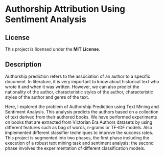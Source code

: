 # Authorship Attribution Using Sentiment Analysis

## License
This project is licensed under the **MIT License**.

## Description
Authorship prediction refers to the association of an author to a specific document. In literature, it is very important to know about historical text who wrote it and when it was written. However, we can also predict the nationality of the author, characteristic styles of the author, characteristic styles of the author and genre of the text.

Here, I explored the problem of Authorship Prediction using Text Mining and Sentiment Analysis. This analysis predicts the authors based on a collection of text derived from their authored books. We have performed experiments on books that are extracted from Victorian Era Authors datasets by using different features such as bag of words, n-grams or TF-IDF models. Also implemented different classifier techniques to improve the success rates. This project is segmented into two phases, the first phase including the execution of a robust text mining task and sentiment analysis; the second phase involves the experimentation of different classification models. 
